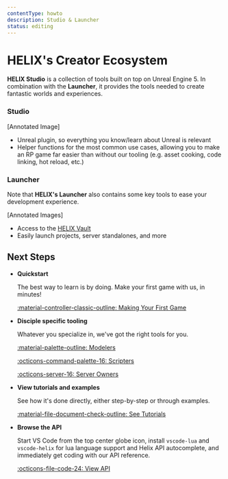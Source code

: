 ```yaml
---
contentType: howto
description: Studio & Launcher
status: editing
---
```


# HELIX's Creator Ecosystem

**HELIX Studio** is a collection of tools built on top on Unreal Engine 5. In combination with the **Launcher**, it provides the tools needed to create fantastic worlds and experiences.

### Studio
[Annotated Image]

- Unreal plugin, so everything you know/learn about Unreal is relevant
- Helper functions for the most common use cases, allowing you to make an RP game far easier than without our tooling (e.g. asset cooking, code linking, hot reload, etc.)

### Launcher

Note that **HELIX's Launcher** also contains some key tools to ease your development experience.

[Annotated Images]

- Access to the [HELIX Vault](https://hub.helixgame.com/)
- Easily launch projects, server standalones, and more

## Next Steps
<div class="grid cards" markdown>

-   __Quickstart__

    The best way to learn is by doing. Make your first game with us, in minutes!

    [:material-controller-classic-outline: Making Your First Game](firstGame.md)

-   __Disciple specific tooling__

	Whatever you specialize in, we've got the right tools for you. 

    [:material-palette-outline: Modelers](modelers.md)

    [:octicons-command-palette-16: Scripters](scripters.md)

    [:octicons-server-16: Server Owners](serverOwners.md)

-   __View tutorials and examples__

    See how it's done directly, either step-by-step or through examples.

    [:material-file-document-check-outline: See Tutorials](../tutorials/tutorialHome.md)

-   __Browse the API__

    Start VS Code from the top center globe icon, install `vscode-lua` and `vscode-helix` for lua language support and Helix API autocomplete, and immediately get coding with our API reference.

    [:octicons-file-code-24: View API](../api/apiHome.md)
</div>
